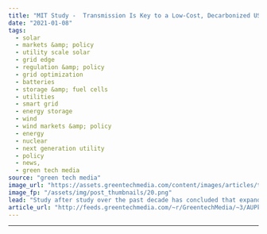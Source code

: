 ```yaml
---
title: "MIT Study -  Transmission Is Key to a Low-Cost, Decarbonized US Grid"
date: "2021-01-08"
tags: 
  - solar
  - markets &amp; policy
  - utility scale solar
  - grid edge
  - regulation &amp; policy
  - grid optimization
  - batteries
  - storage &amp; fuel cells
  - utilities
  - smart grid
  - energy storage
  - wind
  - wind markets &amp; policy
  - energy
  - nuclear
  - next generation utility
  - policy
  - news,
  - green tech media
source: "green tech media"
image_url: "https://assets.greentechmedia.com/content/images/articles/transmission_XL.jpg"
image_fp: "/assets/img/post_thumbnails/20.png"
lead: "Study after study over the past decade has concluded that expanding the U.S. transmission grid will play a key role in decarbonizing the country’s electricity system. But a new Massachusetts Institute of Technology study indicates that a massive U.S. ..."
article_url: "http://feeds.greentechmedia.com/~r/GreentechMedia/~3/AUPk2s2GWi8/study-transmission-is-the-key-to-a-low-cost-decarbonized-u.s-grid"
---
```


---
